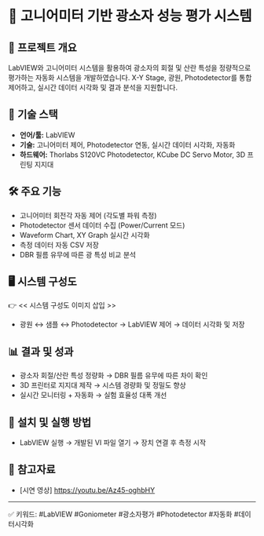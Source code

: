 # 🌟 고니어미터 기반 광소자 성능 평가 시스템

## 📖 프로젝트 개요
LabVIEW와 고니어미터 시스템을 활용하여 광소자의 회절 및 산란 특성을 정량적으로 평가하는 자동화 시스템을 개발하였습니다. X-Y Stage, 광원, Photodetector를 통합 제어하고, 실시간 데이터 시각화 및 결과 분석을 지원합니다.

## 🚀 기술 스택
- **언어/툴:** LabVIEW
- **기술:** 고니어미터 제어, Photodetector 연동, 실시간 데이터 시각화, 자동화
- **하드웨어:** Thorlabs S120VC Photodetector, KCube DC Servo Motor, 3D 프린팅 지지대

## 🛠 주요 기능
- 고니어미터 회전각 자동 제어 (각도별 파워 측정)
- Photodetector 센서 데이터 수집 (Power/Current 모드)
- Waveform Chart, XY Graph 실시간 시각화
- 측정 데이터 자동 CSV 저장
- DBR 필름 유무에 따른 광 특성 비교 분석

## 🖥 시스템 구성도
👉 << 시스템 구성도 이미지 삽입 >>

- 광원 ↔ 샘플 ↔ Photodetector → LabVIEW 제어 → 데이터 시각화 및 저장

## 📊 결과 및 성과
- 광소자 회절/산란 특성 정량화 → DBR 필름 유무에 따른 차이 확인
- 3D 프린터로 지지대 제작 → 시스템 경량화 및 정밀도 향상
- 실시간 모니터링 + 자동화 → 실험 효율성 대폭 개선

## 📝 설치 및 실행 방법
- LabVIEW 실행 → 개발된 VI 파일 열기 → 장치 연결 후 측정 시작

## 🔗 참고자료
- [시연 영상] https://youtu.be/Az45-oghbHY

---
✅ 키워드: #LabVIEW #Goniometer #광소자평가 #Photodetector #자동화 #데이터시각화
